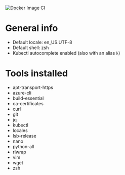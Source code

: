 ![Docker Image CI](https://github.com/tadeugr/aks-mgmt/workflows/Docker%20Image%20CI/badge.svg?branch=master&event=push)

# General info

* Default locale: en_US.UTF-8
* Default shell: zsh
* Kubectl autocomplete enabled (also with an alias `k`)

# Tools installed

* apt-transport-https
* azure-cli
* build-essential
* ca-certificates
* curl
* git
* jq
* kubectl
* locales
* lsb-release
* nano
* python-all
* rlwrap
* vim
* wget
* zsh
